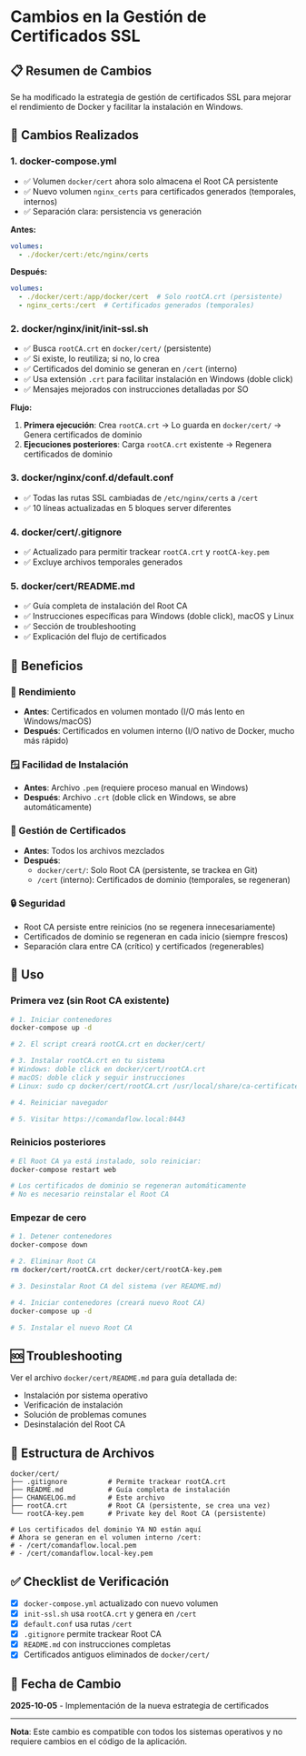 # Cambios en la Gestión de Certificados SSL

## 📋 Resumen de Cambios

Se ha modificado la estrategia de gestión de certificados SSL para mejorar el rendimiento de Docker y facilitar la instalación en Windows.

## 🔄 Cambios Realizados

### 1. **docker-compose.yml**
- ✅ Volumen `docker/cert` ahora solo almacena el Root CA persistente
- ✅ Nuevo volumen `nginx_certs` para certificados generados (temporales, internos)
- ✅ Separación clara: persistencia vs generación

**Antes:**
```yaml
volumes:
  - ./docker/cert:/etc/nginx/certs
```

**Después:**
```yaml
volumes:
  - ./docker/cert:/app/docker/cert  # Solo rootCA.crt (persistente)
  - nginx_certs:/cert  # Certificados generados (temporales)
```

### 2. **docker/nginx/init/init-ssl.sh**
- ✅ Busca `rootCA.crt` en `docker/cert/` (persistente)
- ✅ Si existe, lo reutiliza; si no, lo crea
- ✅ Certificados del dominio se generan en `/cert` (interno)
- ✅ Usa extensión `.crt` para facilitar instalación en Windows (doble click)
- ✅ Mensajes mejorados con instrucciones detalladas por SO

**Flujo:**
1. **Primera ejecución**: Crea `rootCA.crt` → Lo guarda en `docker/cert/` → Genera certificados de dominio
2. **Ejecuciones posteriores**: Carga `rootCA.crt` existente → Regenera certificados de dominio

### 3. **docker/nginx/conf.d/default.conf**
- ✅ Todas las rutas SSL cambiadas de `/etc/nginx/certs` a `/cert`
- ✅ 10 líneas actualizadas en 5 bloques server diferentes

### 4. **docker/cert/.gitignore**
- ✅ Actualizado para permitir trackear `rootCA.crt` y `rootCA-key.pem`
- ✅ Excluye archivos temporales generados

### 5. **docker/cert/README.md**
- ✅ Guía completa de instalación del Root CA
- ✅ Instrucciones específicas para Windows (doble click), macOS y Linux
- ✅ Sección de troubleshooting
- ✅ Explicación del flujo de certificados

## 🎯 Beneficios

### 🚀 Rendimiento
- **Antes**: Certificados en volumen montado (I/O más lento en Windows/macOS)
- **Después**: Certificados en volumen interno (I/O nativo de Docker, mucho más rápido)

### 🪟 Facilidad de Instalación
- **Antes**: Archivo `.pem` (requiere proceso manual en Windows)
- **Después**: Archivo `.crt` (doble click en Windows, se abre automáticamente)

### 🔄 Gestión de Certificados
- **Antes**: Todos los archivos mezclados
- **Después**: 
  - `docker/cert/`: Solo Root CA (persistente, se trackea en Git)
  - `/cert` (interno): Certificados de dominio (temporales, se regeneran)

### 🔒 Seguridad
- Root CA persiste entre reinicios (no se regenera innecesariamente)
- Certificados de dominio se regeneran en cada inicio (siempre frescos)
- Separación clara entre CA (crítico) y certificados (regenerables)

## 📝 Uso

### Primera vez (sin Root CA existente)

```bash
# 1. Iniciar contenedores
docker-compose up -d

# 2. El script creará rootCA.crt en docker/cert/

# 3. Instalar rootCA.crt en tu sistema
# Windows: doble click en docker/cert/rootCA.crt
# macOS: doble click y seguir instrucciones
# Linux: sudo cp docker/cert/rootCA.crt /usr/local/share/ca-certificates/ && sudo update-ca-certificates

# 4. Reiniciar navegador

# 5. Visitar https://comandaflow.local:8443
```

### Reinicios posteriores

```bash
# El Root CA ya está instalado, solo reiniciar:
docker-compose restart web

# Los certificados de dominio se regeneran automáticamente
# No es necesario reinstalar el Root CA
```

### Empezar de cero

```bash
# 1. Detener contenedores
docker-compose down

# 2. Eliminar Root CA
rm docker/cert/rootCA.crt docker/cert/rootCA-key.pem

# 3. Desinstalar Root CA del sistema (ver README.md)

# 4. Iniciar contenedores (creará nuevo Root CA)
docker-compose up -d

# 5. Instalar el nuevo Root CA
```

## 🆘 Troubleshooting

Ver el archivo `docker/cert/README.md` para guía detallada de:
- Instalación por sistema operativo
- Verificación de instalación
- Solución de problemas comunes
- Desinstalación del Root CA

## 📂 Estructura de Archivos

```
docker/cert/
├── .gitignore          # Permite trackear rootCA.crt
├── README.md           # Guía completa de instalación
├── CHANGELOG.md        # Este archivo
├── rootCA.crt          # Root CA (persistente, se crea una vez)
└── rootCA-key.pem      # Private key del Root CA (persistente)

# Los certificados del dominio YA NO están aquí
# Ahora se generan en el volumen interno /cert:
# - /cert/comandaflow.local.pem
# - /cert/comandaflow.local-key.pem
```

## ✅ Checklist de Verificación

- [x] `docker-compose.yml` actualizado con nuevo volumen
- [x] `init-ssl.sh` usa `rootCA.crt` y genera en `/cert`
- [x] `default.conf` usa rutas `/cert`
- [x] `.gitignore` permite trackear Root CA
- [x] `README.md` con instrucciones completas
- [x] Certificados antiguos eliminados de `docker/cert/`

## 📅 Fecha de Cambio

**2025-10-05** - Implementación de la nueva estrategia de certificados

---

**Nota**: Este cambio es compatible con todos los sistemas operativos y no requiere cambios en el código de la aplicación.
